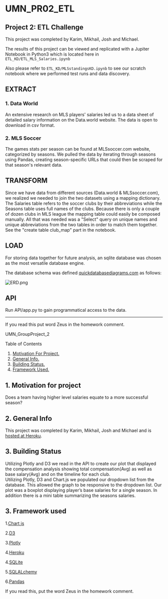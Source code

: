 # UMN_PR02_ETL
## Project 2: ETL Challenge

This project was completed by Karim, Mikhail, Josh and Michael.

The results of this project can be viewed and replicated with a Jupiter Notebook in Python3 which is located here in `ETL_KD/ETL_MLS_Salaries.ipynb`

Also please refer to `ETL_KD/MLSstandingsKD.ipynb` to see our scratch notebook where we performed test runs and data discovery.

## EXTRACT

### 1. Data World

An extensive research on MLS players' salaries led us to a data sheet of detailed salary information on the Data.world website. The data is open to download in csv format.

### 2. MLS Soccer

The games stats per season can be found at MLSsoccer.com website, categorized by seasons. We pulled the data by iterating through seasons using Pandas, creating season-specific URLs that could then be scraped for that season's relevant data.

## TRANSFORM

Since we have data from different sources (Data.world & MLSsoccer.com), we realized we needed to join the two datasets using a mapping dictionary. The Salaries table refers to the soccer clubs by their abbreviations while the Seasons table uses full names of the clubs. Because there is only a couple of dozen clubs in MLS league the mapping table could easily be composed manually. All that was needed was a "Select" query on unique names and unique abbreviations from the two tables in order to match them together. See the "create table club_map" part in the notebook.

## LOAD

For storing data together for future analysis, an sqlite database was chosen as the most versatile database engine.

The database schema was defined [quickdatabasediagrams.com](https://app.quickdatabasediagrams.com) as follows:


![ERD.png](images/ERD.png)

## API

Run API/app.py to gain programmatical access to the data.

---
If you read this put word Zeus in the homework comment.





UMN_GroupProject_2 

Table of Contents
1. [ Motivation For Project. ](#motiv)
2. [ General Info. ](#Gen)
3. [ Building Status. ](#buildingstatus)
4. [ Framework Used. ](#framework)
 
## 1. Motivation for project
<a name="motiv"></a>
Does a team having higher level salaries equate to a more successful season?
 
## 2. General Info  
<a name="Gen"></a>
This project was completed by Karim, Mikhail, Josh and Michael and is [hosted at Heroku](https://mls-salary-mk.herokuapp.com/).
 
<a name="buildingstatus"></a>
## 3. Building Status
Utilizing Plotly and D3 we read in the API to create our plot that displayed the compensation analysis showing total compensation(Avg) as well as base salary(Avg) and on the timeline for each club.  
Utilizing Plotly, D3 and Chart.js we populated our dropdown list from the database.  This allowed the graph to be responsive to the dropdown list.  Our plot was a boxplot displaying player’s base salaries for a single season.  In addition there is a mini table summarizing the seasons salaries.  
 
<a name="framework"></a>
## 3. Framework used
 
1.[Chart js](https://www.chartjs.org/)
 
2.[D3](https://d3js.org/)
 
3.[Plotly](https://plotly.com//)
 
4.[Heroku](https://signup.heroku.com/t/platform?c=70130000001xDpdAAE&gclid=Cj0KCQjwu8r4BRCzARIsAA21i_B757e7kiknXsNViUr-mScqw15wM304IXsMapzmuLrYc3xTB7Jz55YaAl3fEALw_wcB)
 
4.[SQLite](https://www.sqlite.org/index.html)
 
5.[SQLALchemy](https://www.sqlalchemy.org/)
 
6.[Pandas](https://pandas.pydata.org/)
 
 

If you read this, put the word Zeus in the homework comment.

